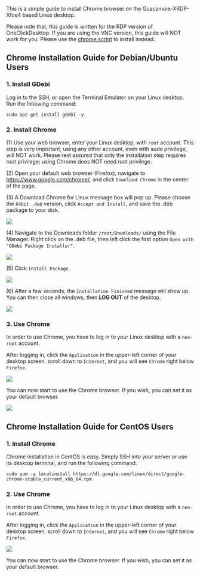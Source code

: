 This is a simple guide to install Chrome browser on the Guacamole-XRDP-Xfce4 based Linux desktop.

Please note that, this guide is written for the RDP version of OneClickDesktop.  If you are using the VNC version, this guide will NOT work for you.  Please use the [chrome script](https://github.com/Har-Kuun/OneClickDesktop/blob/master/plugins/chrome/ChromeBrowser.sh) to install instead.

## Chrome Installation Guide for Debian/Ubuntu Users

### 1. Install GDebi

Log in to the SSH, or open the Terminal Emulator on your Linux desktop.  Run the following command:

```
sudo apt-get install gdebi -y
```

### 2. Install Chrome

(1) Use your web browser, enter your Linux desktop, with `root` account.  This step is very important; using any other account, even with sudo privilege, will NOT work.  Please rest assured that only the installation step requires root privilege; using Chrome does NOT need root privilege.

(2) Open your default web browser (Firefox), navigate to https://www.google.com/chrome/, and click `Download Chrome` in the center of the page.

(3) A Download Chrome for Linux message box will pop up.  Please choose the `64bit .deb` version, click `Accept and Install`, and save the .deb package to your disk.

![](https://github.com/Har-Kuun/OneClickDesktop/raw/master/plugins/chrome/download_chrome.png)

(4) Navigate to the Downloads folder `/root/Downloads/` using the File Manager.  Right click on the .deb file, then left click the first option `Open with "GDebi Package Installer"`.

![](https://github.com/Har-Kuun/OneClickDesktop/raw/master/plugins/chrome/install_with_gdebi.png)

(5) Click `Install Package`.

![](https://github.com/Har-Kuun/OneClickDesktop/raw/master/plugins/chrome/installing_chrome.png)

(6) After a few seconds, the `Installation Finished` message will show up.  You can then close all windows, then __LOG OUT__ of the desktop.

![](https://github.com/Har-Kuun/OneClickDesktop/raw/master/plugins/chrome/installation_finished.png)

### 3. Use Chrome

In order to use Chrome, you have to log in to your Linux desktop with a `non-root` account.

After logging in, click the `Application` in the upper-left corner of your desktop screen, scroll down to `Internet`, and you will see `Chrome` right below `Firefox`.

![](https://github.com/Har-Kuun/OneClickDesktop/raw/master/plugins/chrome/use_chrome.png)

You can now start to use the Chrome browser.  If you wish, you can set it as your default browser.

![](https://github.com/Har-Kuun/OneClickDesktop/raw/master/plugins/chrome/chrome_installation_completed.png)


## Chrome Installation Guide for CentOS Users

### 1. Install Chrome

Chrome installation in CentOS is easy.  Simply SSH into your server or use its desktop terminal, and run the following command.

```
sudo yum -y localinstall https://dl.google.com/linux/direct/google-chrome-stable_current_x86_64.rpm
```

### 2. Use Chrome

In order to use Chrome, you have to log in to your Linux desktop with a `non-root` account.

After logging in, click the `Application` in the upper-left corner of your desktop screen, scroll down to `Internet`, and you will see `Chrome` right below `Firefox`.

![](https://github.com/Har-Kuun/OneClickDesktop/raw/master/plugins/chrome/use_chrome_centos7.png)

You can now start to use the Chrome browser.  If you wish, you can set it as your default browser.
